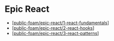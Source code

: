 # Epic React

- [[public-foam/epic-react/1-react-fundamentals]]
- [[public-foam/epic-react/2-react-hooks]]
- [[public-foam/epic-react/3-react-patterns]]

[//begin]: # "Autogenerated link references for markdown compatibility"
[public-foam/epic-react/1-react-fundamentals]: ../../epic-react/1-react-fundamentals "Epic React 1: React Fundamentals"
[public-foam/epic-react/2-react-hooks]: ../../epic-react/2-react-hooks "Epic React 2: React Hooks"
[public-foam/epic-react/3-react-patterns]: ../../epic-react/3-react-patterns "Epic React 3: Advanced React Patterns"
[//end]: # "Autogenerated link references"

